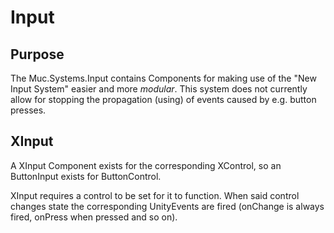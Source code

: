 # Input

## Purpose

The Muc.Systems.Input contains Components for making use of the "New Input System" easier and more *modular*. This system does not currently allow for stopping the propagation (using) of events caused by e.g. button presses.

## XInput

A XInput Component exists for the corresponding XControl, so an ButtonInput exists for ButtonControl.

XInput requires a control to be set for it to function. When said control changes state the corresponding UnityEvents are fired (onChange is always fired, onPress when pressed and so on).